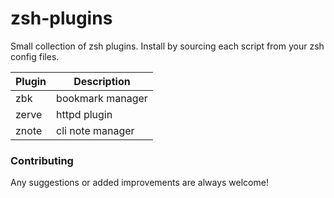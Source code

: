 zsh-plugins
===========

Small collection of zsh plugins. Install by sourcing each script from your zsh config files.

| Plugin  | Description      |
|---------|------------------|
| zbk     | bookmark manager |
| zerve   | httpd plugin     |
| znote   | cli note manager |


### Contributing
Any suggestions or added improvements are always welcome!
